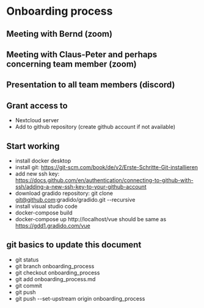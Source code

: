 # Onboarding process
## Meeting with Bernd (zoom)
## Meeting with Claus-Peter and perhaps concerning team member (zoom)
## Presentation to all team members (discord)
## Grant access to
- Nextcloud server
- Add to github repository (create github account if not available)
## Start working  
- install docker desktop
- install git: https://git-scm.com/book/de/v2/Erste-Schritte-Git-installieren
- add new ssh key: https://docs.github.com/en/authentication/connecting-to-github-with-ssh/adding-a-new-ssh-key-to-your-github-account
- download gradido repository: git clone git@github.com:gradido/gradido.git --recursive
- install visual studio code
- docker-compose build
- docker-compose up
http://localhost/vue should be same as https://gdd1.gradido.com/vue

## git basics to update this document
- git status
- git branch onboarding_process
- git checkout onboarding_process
- git add onboarding_process.md
- git commit
- git push
- git push --set-upstream origin onboarding_process
